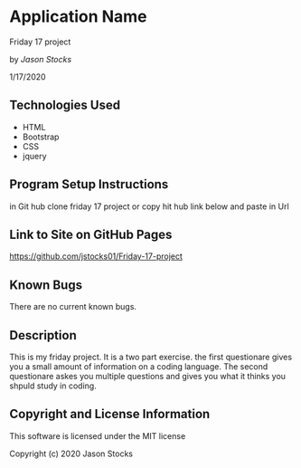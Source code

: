 # Application Name

Friday 17 project

by *Jason Stocks*

1/17/2020

## Technologies Used

* HTML
* Bootstrap
* CSS
* jquery

## Program Setup Instructions
in Git hub clone friday 17 project
or copy hit hub link below and paste in Url
## Link to Site on GitHub Pages
<a>https://github.com/jstocks01/Friday-17-project</a>

## Known Bugs

There are no current known bugs.  

## Description ##
This is my friday project. It is a two part exercise.
the first questionare gives you a small amount of information on a coding language.
The second questionare askes you multiple questions and gives you what it thinks you shpuld study in coding.

## Copyright and License Information

This software is licensed under the MIT license

Copyright (c) 2020 Jason Stocks
